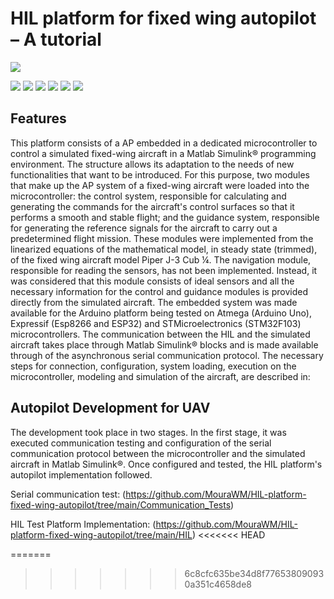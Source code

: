 # HIL platform for fixed wing autopilot – A tutorial

![](https://github.com/MouraWM/HIL-platform-fixed-wing-autopilot/images/wd.jpg)

![](https://img.shields.io/github/stars/MouraWM/HIL-platform-fixed-wing-autopilot.svg) ![](https://img.shields.io/github/forks/MouraWM/HIL-platform-fixed-wing-autopilot.svg) ![](https://img.shields.io/github/tag/MouraWM/HIL-platform-fixed-wing-autopilot.svg) ![](https://https://img.shields.io/github/release/MouraWM/HIL-platform-fixed-wing-autopilot.svg) ![](https://img.shields.io/github/issues/MouraWM/HIL-platform-fixed-wing-autopilot.svg) ![](https://img.shields.io/github/bower/MouraWM/HIL-platform-fixed-wing-autopilot.svg)

## Features

This platform consists of a AP embedded in a dedicated microcontroller to control a simulated fixed-wing aircraft in a Matlab Simulink® programming environment.
The structure allows its adaptation to the needs of new functionalities that want to be introduced. For this purpose, two modules that make up the AP system of a fixed-wing aircraft were loaded into the microcontroller: the control system, responsible for calculating and generating the commands for the aircraft's control surfaces so that it performs a smooth and stable flight; and the guidance system, responsible for generating the reference signals for the aircraft to carry out a predetermined flight mission. 
These modules were implemented from the linearized equations of the mathematical model, in steady state (trimmed), of the fixed wing aircraft model Piper J-3 Cub ¼. 
The navigation module, responsible for reading the sensors, has not been implemented. Instead, it was considered that this module consists of ideal sensors and all the necessary information for the control and guidance modules is provided directly from the simulated aircraft. 
The embedded system was made available for the Arduino platform being tested on Atmega (Arduino Uno), Expressif (Esp8266 and ESP32) and STMicroelectronics (STM32F103) microcontrollers. 
The communication between the HIL and the simulated aircraft takes place through Matlab Simulink® blocks and is made available through of the asynchronous serial communication protocol. 
The necessary steps for connection, configuration, system loading, execution on the microcontroller, modeling and simulation of the aircraft, are described in:

## Autopilot Development for UAV

The development took place in two stages. In the first stage, it was executed communication testing and
configuration of the serial communication protocol between the microcontroller and the simulated aircraft in Matlab
Simulink®. Once configured and tested, the HIL platform's autopilot implementation followed.

Serial communication test: (https://github.com/MouraWM/HIL-platform-fixed-wing-autopilot/tree/main/Communication_Tests)

HIL Test Platform Implementation: (https://github.com/MouraWM/HIL-platform-fixed-wing-autopilot/tree/main/HIL)
<<<<<<< HEAD

=======
>>>>>>> 6c8cfc635be34d8f776538090930a351c4658de8
